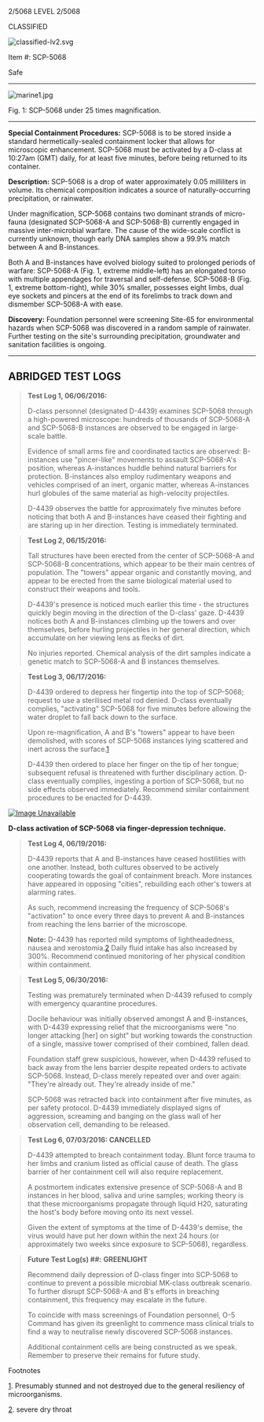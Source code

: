   

2/5068 LEVEL 2/5068

CLASSIFIED

![classified-lv2.svg](http://www.scp-wiki.net/local--files/component:classified-bar-woed-source/classified-lv2.svg)

Item #: SCP-5068

Safe

* * *

![marine1.jpg](http://scp-wiki.wdfiles.com/local--files/scp-5068/marine1.jpg)

Fig. 1: SCP-5068 under 25 times magnification.

* * *

**Special Containment Procedures:** SCP-5068 is to be stored inside a standard hermetically-sealed containment locker that allows for microscopic enhancement. SCP-5068 must be activated by a D-class at 10:27am (GMT) daily, for at least five minutes, before being returned to its container.

**Description:** SCP-5068 is a drop of water approximately 0.05 milliliters in volume. Its chemical composition indicates a source of naturally-occurring precipitation, or rainwater.

Under magnification, SCP-5068 contains two dominant strands of micro-fauna (designated SCP-5068-A and SCP-5068-B) currently engaged in massive inter-microbial warfare. The cause of the wide-scale conflict is currently unknown, though early DNA samples show a 99.9% match between A and B-instances.

Both A and B-instances have evolved biology suited to prolonged periods of warfare: SCP-5068-A (Fig. 1, extreme middle-left) has an elongated torso with multiple appendages for traversal and self-defense. SCP-5068-B (Fig. 1, extreme bottom-right), while 30% smaller, possesses eight limbs, dual eye sockets and pincers at the end of its forelimbs to track down and dismember SCP-5068-A with ease.

**Discovery:** Foundation personnel were screening Site-65 for environmental hazards when SCP-5068 was discovered in a random sample of rainwater. Further testing on the site's surrounding precipitation, groundwater and sanitation facilities is ongoing.

* * *

**ABRIDGED TEST LOGS**
----------------------

> **Test Log 1, 06/06/2016:**
> 
> D-class personnel (designated D-4439) examines SCP-5068 through a high-powered microscope: hundreds of thousands of SCP-5068-A and SCP-5068-B instances are observed to be engaged in large-scale battle.
> 
> Evidence of small arms fire and coordinated tactics are observed: B-instances use "pincer-like" movements to assault SCP-5068-A's position, whereas A-instances huddle behind natural barriers for protection. B-instances also employ rudimentary weapons and vehicles comprised of an inert, organic matter, whereas A-instances hurl globules of the same material as high-velocity projectiles.
> 
> D-4439 observes the battle for approximately five minutes before noticing that both A and B-instances have ceased their fighting and are staring up in her direction. Testing is immediately terminated.

> **Test Log 2, 06/15/2016:**
> 
> Tall structures have been erected from the center of SCP-5068-A and SCP-5068-B concentrations, which appear to be their main centres of population. The "towers" appear organic and constantly moving, and appear to be erected from the same biological material used to construct their weapons and tools.
> 
> D-4439's presence is noticed much earlier this time - the structures quickly begin moving in the direction of the D-class' gaze. D-4439 notices both A and B-instances climbing up the towers and over themselves, before hurling projectiles in her general direction, which accumulate on her viewing lens as flecks of dirt.
> 
> No injuries reported. Chemical analysis of the dirt samples indicate a genetic match to SCP-5068-A and B instances themselves.

> **Test Log 3, 06/17/2016:**
> 
> D-4439 ordered to depress her fingertip into the top of SCP-5068; request to use a sterilised metal rod denied. D-class eventually complies, "activating" SCP-5068 for five minutes before allowing the water droplet to fall back down to the surface.
> 
> Upon re-magnification, A and B's "towers" appear to have been demolished, with scores of SCP-5068 instances lying scattered and inert across the surface.[1](javascript:;)
> 
> D-4439 then ordered to place her finger on the tip of her tongue; subsequent refusal is threatened with further disciplinary action. D-class eventually complies, ingesting a portion of SCP-5068, but no side effects observed immediately. Recommend similar containment procedures to be enacted for D-4439.

[![Image Unavailable](http://scp-wiki.wdfiles.com/local--files/scp-5068/marine4.jpg)](/marine4.jpg)

**D-class activation of SCP-5068 via finger-depression technique.**

> **Test Log 4, 06/19/2016:**
> 
> D-4439 reports that A and B-instances have ceased hostilities with one another. Instead, both cultures observed to be actively cooperating towards the goal of containment breach. More instances have appeared in opposing "cities", rebuilding each other's towers at alarming rates.
> 
> As such, recommend increasing the frequency of SCP-5068's "activation" to once every three days to prevent A and B-instances from reaching the lens barrier of the microscope.
> 
> **Note:** D-4439 has reported mild symptoms of lightheadedness, nausea and xerostomia.[2](javascript:;) Daily fluid intake has also increased by 300%. Recommend continued monitoring of her physical condition within containment.

> **Test Log 5, 06/30/2016:**
> 
> Testing was prematurely terminated when D-4439 refused to comply with emergency quarantine procedures.
> 
> Docile behaviour was initially observed amongst A and B-instances, with D-4439 expressing relief that the microorganisms were "no longer attacking \[her\] on sight" but working towards the construction of a single, massive tower comprised of their combined, fallen dead.
> 
> Foundation staff grew suspicious, however, when D-4439 refused to back away from the lens barrier despite repeated orders to activate SCP-5068. Instead, D-class merely repeated over and over again: "They're already out. They're already inside of me."
> 
> SCP-5068 was retracted back into containment after five minutes, as per safety protocol. D-4439 immediately displayed signs of aggression, screaming and banging on the glass wall of her observation cell, demanding to be released.

> **Test Log 6, 07/03/2016: CANCELLED**
> 
> D-4439 attempted to breach containment today. Blunt force trauma to her limbs and cranium listed as official cause of death. The glass barrier of her containment cell will also require replacement.
> 
> A postmortem indicates extensive presence of SCP-5068-A and B instances in her blood, saliva and urine samples; working theory is that these microorganisms propagate through liquid H20, saturating the host's body before moving onto its next vessel.
> 
> Given the extent of symptoms at the time of D-4439's demise, the virus would have put her down within the next 24 hours (or approximately two weeks since exposure to SCP-5068), regardless.

> **Future Test Log(s) ##:** **GREENLIGHT**
> 
> Recommend daily depression of D-class finger into SCP-5068 to continue to prevent a possible microbial MK-class outbreak scenario. To further disrupt SCP-5068-A and B's efforts in breaching containment, this frequency may escalate in the future.
> 
> To coincide with mass screenings of Foundation personnel, O-5 Command has given its greenlight to commence mass clinical trials to find a way to neutralise newly discovered SCP-5068 instances.
> 
> Additional containment cells are being constructed as we speak. Remember to preserve their remains for future study.

Footnotes

[1](javascript:;). Presumably stunned and not destroyed due to the general resiliency of microorganisms.

[2](javascript:;). severe dry throat